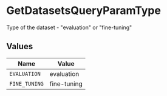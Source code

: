 # GetDatasetsQueryParamType

Type of the dataset - "evaluation" or "fine-tuning"


## Values

| Name          | Value         |
| ------------- | ------------- |
| `EVALUATION`  | evaluation    |
| `FINE_TUNING` | fine-tuning   |